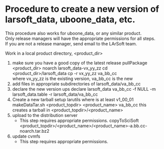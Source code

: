 # Procedure to create a new version of larsoft_data, uboone_data, etc.

This procedure also works for uboone_data, or any similar product.  
Only release managers will have the appropriate permissions for all steps.  
If you are not a release manager, send email to the LArSoft team.

Work in a local product directory, <product_dir>

1.  make sure you have a good copy of the latest release
        pullPackage <product_dir> noarch larsoft_data-vx_yy_zz
        cd <product_dir>/larsoft_data
        cp -r vx_yy_zz va_bb_cc   
         where vx_yy_zz is the existing version, va_bb_cc is the new
2.  add files in appropriate subdirectories of larsoft_data/va_bb_cc
3.  declare the new version
        ups declare larsoft_data va_bb_cc -f NULL -m larsoft_data.table -r larsoft_data/va_bb_cc
4.  Create a new tarball
        setup larutils <version>
         where <version> is at least v1_00_01
        makeDataTar.sh <product_topdir> <product_name> va_bb_cc
         this creates a tarball in <product_topdir>/<product_name>
5.  upload to the distribution server
    -   This step requires appropriate permissions.
            copyToSciSoft <product_topdir>/<product_name>/<product_name>-a.bb.cc-noarch.tar.bz2
6.  update cvmfs
    -   This step requires appropriate permissions.
